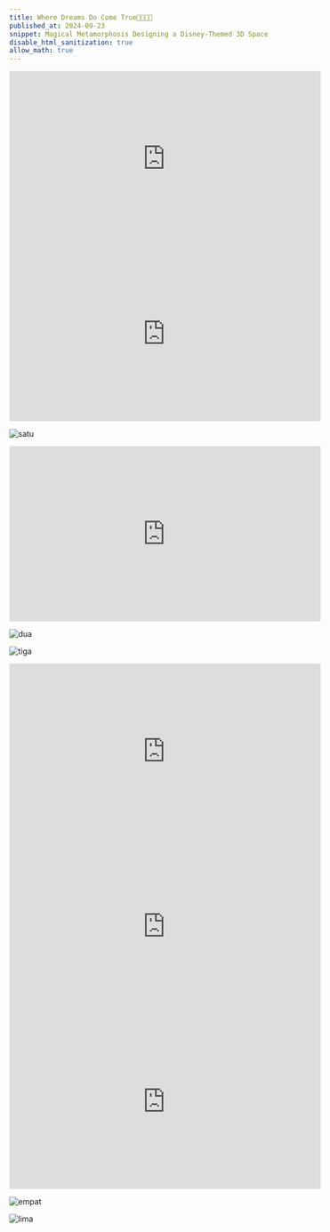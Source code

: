 ```yaml
---
title: Where Dreams Do Come True🌹🪿🫧🏹
published_at: 2024-09-23
snippet: Magical Metamorphosis Designing a Disney-Themed 3D Space
disable_html_sanitization: true
allow_math: true
---
```


<iframe width="560" height="315" src="https://www.youtube.com/embed/Nxg0vQk05os?si=cLDNbWc0qFw95WGf" title="YouTube video player" frameborder="0" allow="accelerometer; autoplay; clipboard-write; encrypted-media; gyroscope; picture-in-picture; web-share" referrerpolicy="strict-origin-when-cross-origin" allowfullscreen></iframe>

<iframe width="560" height="315" src="https://www.youtube.com/embed/nCDGjLRecrs?si=C0P7Yb_f2k57fx5D" title="YouTube video player" frameborder="0" allow="accelerometer; autoplay; clipboard-write; encrypted-media; gyroscope; picture-in-picture; web-share" referrerpolicy="strict-origin-when-cross-origin" allowfullscreen></iframe>

![satu](disneysatu.jpeg)

<iframe width="560" height="315" src="https://www.youtube.com/embed/pOo48Vdtwwk?si=KxPvF6D4Yu-LAL1-" title="YouTube video player" frameborder="0" allow="accelerometer; autoplay; clipboard-write; encrypted-media; gyroscope; picture-in-picture; web-share" referrerpolicy="strict-origin-when-cross-origin" allowfullscreen></iframe>

![dua](disneydua.jpeg)

![tiga](disneytiga.jpeg)

<iframe width="560" height="315" src="https://www.youtube.com/embed/90vVwpNFppw?si=9vTk_ww4mfzkKIi8" title="YouTube video player" frameborder="0" allow="accelerometer; autoplay; clipboard-write; encrypted-media; gyroscope; picture-in-picture; web-share" referrerpolicy="strict-origin-when-cross-origin" allowfullscreen></iframe>

<iframe width="560" height="315" src="https://www.youtube.com/embed/13jceft_0PQ?si=IZaJK87RnuabyAwq" title="YouTube video player" frameborder="0" allow="accelerometer; autoplay; clipboard-write; encrypted-media; gyroscope; picture-in-picture; web-share" referrerpolicy="strict-origin-when-cross-origin" allowfullscreen></iframe>

<iframe width="560" height="315" src="https://www.youtube.com/embed/1M1pMkKt6uo?si=1gFgEaHI29r-RMUJ" title="YouTube video player" frameborder="0" allow="accelerometer; autoplay; clipboard-write; encrypted-media; gyroscope; picture-in-picture; web-share" referrerpolicy="strict-origin-when-cross-origin" allowfullscreen></iframe>

![empat](disneyempat.jpeg)

![lima](disneylima.jpeg)

